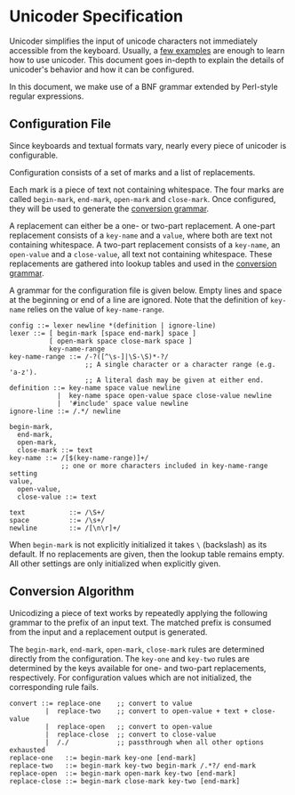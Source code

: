 Unicoder Specification
======================

Unicoder simplifies the input of unicode characters not immediately accessible from the keyboard.
Usually, a [few examples](examples.md) are enough to learn how to use unicoder.
This document goes in-depth to explain the details of unicoder's behavior and how it can be configured.

In this document, we make use of a BNF grammar extended by Perl-style regular expressions.


Configuration File
------------------

Since keyboards and textual formats vary, nearly every piece of unicoder is configurable.

Configuration consists of a set of marks and a list of replacements.

Each mark is a piece of text not containing whitespace. The four marks are called
`begin-mark`, `end-mark`, `open-mark` and `close-mark`. Once configured, they will
be used to generate the [conversion grammar](#user-content-conversion-algorithm).

A replacement can either be a one- or two-part replacement.
A one-part replacement consists of a `key-name` and a `value`, where both are text not containing whitespace.
A two-part replacement consists of a `key-name`, an `open-value` and a `close-value`, all text not containing whitespace.
These replacements are gathered into lookup tables and used in the [conversion grammar](#user-content-conversion-algorithm).

A grammar for the configuration file is given below.
Empty lines and space at the beginning or end of a line are ignored.
Note that the definition of `key-name` relies on the value of `key-name-range`.

```
config ::= lexer newline *(definition | ignore-line)
lexer ::= [ begin-mark [space end-mark] space ]
          [ open-mark space close-mark space ]
          key-name-range
key-name-range ::= /-?([^\s-]|\S-\S)*-?/
                   ;; A single character or a character range (e.g. 'a-z').
                   ;; A literal dash may be given at either end.
definition ::= key-name space value newline
            |  key-name space open-value space close-value newline
            |  '#include' space value newline
ignore-line ::= /.*/ newline

begin-mark,
  end-mark,
  open-mark,
  close-mark ::= text
key-name ::= /[$(key-name-range)]+/
             ;; one or more characters included in key-name-range setting
value,
  open-value,
  close-value ::= text

text           ::= /\S+/
space          ::= /\s+/
newline        ::= /[\n\r]+/
```

When `begin-mark` is not explicitly initialized it takes `\` (backslash) as its default. If no replacements are given, then the lookup table remains empty. All other settings are only initialized when explicitly given.

Conversion Algorithm
--------------------

Unicodizing a piece of text works by repeatedly applying the following grammar to the prefix of an input text. The matched prefix is consumed from the input and a replacement output is generated.

The `begin-mark`, `end-mark`, `open-mark`, `close-mark` rules are determined directly from the configuration.
The `key-one` and `key-two` rules are determined by the keys available for one- and two-part replacements, respectively. For configuration values which are not initialized, the corresponding rule fails.

```
convert ::= replace-one    ;; convert to value
         |  replace-two    ;; convert to open-value + text + close-value
         |  replace-open   ;; convert to open-value
         |  replace-close  ;; convert to close-value
         |  /./            ;; passthrough when all other options exhausted
replace-one   ::= begin-mark key-one [end-mark]
replace-two   ::= begin-mark key-two begin-mark /.*?/ end-mark
replace-open  ::= begin-mark open-mark key-two [end-mark]
replace-close ::= begin-mark close-mark key-two [end-mark]
```